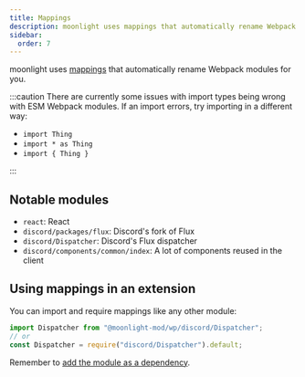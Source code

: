 ```yaml
---
title: Mappings
description: moonlight uses mappings that automatically rename Webpack modules for you.
sidebar:
  order: 7
---
```


moonlight uses [mappings](https://github.com/moonlight-mod/mappings) that automatically rename Webpack modules for you.

:::caution
There are currently some issues with import types being wrong with ESM Webpack modules. If an import errors, try importing in a different way:

- `import Thing`
- `import * as Thing`
- `import { Thing }`

:::

## Notable modules

- `react`: React
- `discord/packages/flux`: Discord's fork of Flux
- `discord/Dispatcher`: Discord's Flux dispatcher
- `discord/components/common/index`: A lot of components reused in the client

## Using mappings in an extension

You can import and require mappings like any other module:

```ts
import Dispatcher from "@moonlight-mod/wp/discord/Dispatcher";
// or
const Dispatcher = require("discord/Dispatcher").default;
```

Remember to [add the module as a dependency](/ext-dev/webpack#webpack-module-dependencies).
